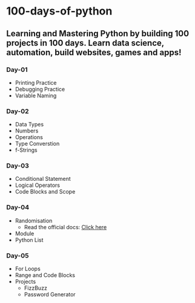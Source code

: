 # 100-days-of-python
## Learning and Mastering Python by building 100 projects in 100 days. Learn data science, automation, build websites, games and apps!
### Day-01
- Printing Practice
- Debugging Practice
- Variable Naming 

### Day-02
- Data Types
- Numbers
- Operations
- Type Converstion
- f-Strings

### Day-03
- Conditional Statement
- Logical Operators
- Code Blocks and Scope

### Day-04
- Randomisation
  - Read the official docs: [Click here](https://docs.python.org/3/library/random.html)
- Module
- Python List

### Day-05
- For Loops
- Range and Code Blocks
- Projects
  - FizzBuzz
  - Password Generator